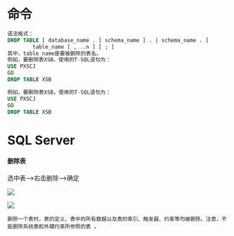 # 命令

```sql
语法格式：
DROP TABLE [ database_name . [ schema_name ] . | schema_name . ]
        table_name [ ,...n ] [ ; ]
其中，table_name是要被删除的表名。
例如，要删除表XSB，使用的T-SQL语句为：
USE PXSCJ
GO
DROP TABLE XSB
```

```sql
例如，要删除表XSB，使用的T-SQL语句为：
USE PXSCJ
GO
DROP TABLE XSB
```









# SQL Server

#### 删除表

选中表-->右击删除-->确定

![](https://raw.githubusercontent.com/ZanderZhao/images/master/img2019/20191102233613.png)



![](https://raw.githubusercontent.com/ZanderZhao/images/master/img2019/20191102233557.png)



```
删除一个表时，表的定义、表中的所有数据以及表的索引、触发器、约束等均被删除。注意，不能删除系统表和外键约束所参照的表 。
```







